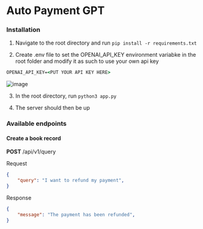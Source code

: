 # Auto Payment GPT

### Installation
1. Navigate to the root directory and run  ```pip install -r requirements.txt```

2. Create .env file to set the OPENAI_API_KEY environment variabke in the root folder and modify it as such to use your own api key

```cmd
OPENAI_API_KEY=<PUT YOUR API KEY HERE>
```
![image](https://user-images.githubusercontent.com/48543482/235380019-09ab0d93-2f80-43cd-a15f-dd00902f4575.png)

3. In the root directory, run ```python3 app.py```

4. The server should then be up

### Available endpoints

#### Create a book record 

**POST** /api/v1/query

Request
```json
{
    "query": "I want to refund my payment",
}
```

Response
```json
{
    "message": "The payment has been refunded",
}
```